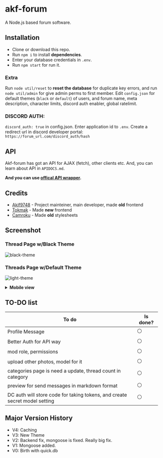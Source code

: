 # akf-forum
A Node.js based forum software.

## Installation
- Clone or download this repo.
- Run `npm i` to install **dependencies**.
- Enter your database credentials in `.env`.
- Run `npm start` for run it. 

### Extra
Run `node util/reset` to **reset the database** for duplicate key errors, and run `node util/admin` for give admin perms to first member.
Edit `config.json` for default themes (`black` or `default`) of users, and forum name, meta description, character limits, discord auth enabler, global ratelimit.

### DISCORD AUTH: 
`discord_auth: true` in config.json.
Enter application id to `.env`.
Create a redirect url in discord developer portal:
`https://forum_url.com/discord_auth/hash`

## API
Akf-forum has got an API for AJAX (fetch), other clients etc. And, you can learn about API in `APIDOCS.md`.

**And you can use [offical API wrapper](https://github.com/Akif9748/akf-forum-api).**

## Credits
* [Akif9748](https://github.com/Akif9748) - Project mainteiner, main developer, made **old** frontend
* [Tokmak](https://github.com/tokmak0) - Made **new** frontend
* [Camroku](https://github.com/Camroku) - Made **old** stylesheets

## Screenshot

### Thread Page w/Black Theme
![black-theme](https://user-images.githubusercontent.com/70021050/187899782-2ff010aa-0d39-4fc2-b00c-19bcf1623c8a.png)
### Threads Page w/Default Theme
![light-theme](https://user-images.githubusercontent.com/70021050/186941146-f9a8fbf8-9b2b-4028-afc8-81cff559d9fb.png)
<details>
  <summary><b>Mobile view</b></summary>
  <img src="https://user-images.githubusercontent.com/70021050/187901065-fd75ef85-56e3-42ce-8b34-cb8d799a6517.png"></img>
</details>

## TO-DO list
| To do | Is done? | 
| ----- | -------- | 
| Profile Message | ⚪ | 
| Better Auth for API way | ⚪ | 
| mod role, permissions | ⚪ | 
| upload other photos, model for it | ⚪ | 
| categories page is need a update, thread count in category | ⚪ | 
| preview for send messages in markdown format | ⚪ |
| DC auth will store code for taking tokens, and create secret model setting | ⚪ |

## Major Version History
- V4: Caching
- V3: New Theme
- V2: Backend fix, mongoose is fixed. Really big fix.
- V1: Mongoose added.
- V0: Birth with quick.db
